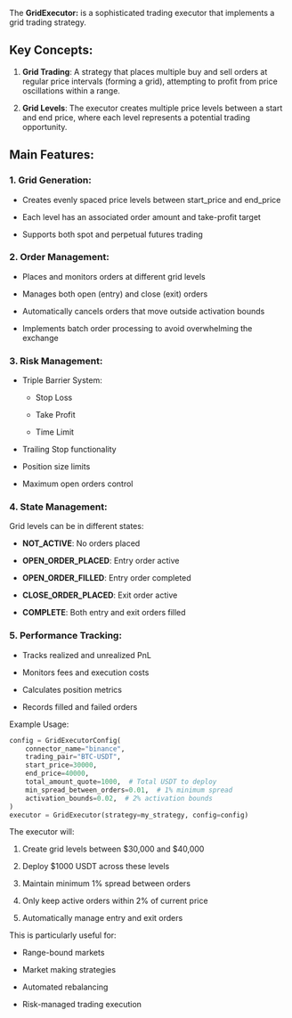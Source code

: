 The **GridExecutor:** is a sophisticated trading executor that implements a grid trading strategy. 

## Key Concepts:

1. **Grid Trading**: A strategy that places multiple buy and sell orders at regular price intervals (forming a grid), attempting to profit from price oscillations within a range.

2. **Grid Levels**: The executor creates multiple price levels between a start and end price, where each level represents a potential trading opportunity.

## Main Features:

### 1. **Grid Generation**:

- Creates evenly spaced price levels between start_price and end_price

- Each level has an associated order amount and take-profit target

- Supports both spot and perpetual futures trading

### 2. **Order Management**:

- Places and monitors orders at different grid levels

- Manages both open (entry) and close (exit) orders

- Automatically cancels orders that move outside activation bounds

- Implements batch order processing to avoid overwhelming the exchange


### 3. **Risk Management**:

- Triple Barrier System:

  - Stop Loss

  - Take Profit

  - Time Limit

- Trailing Stop functionality

- Position size limits

- Maximum open orders control

### 4. **State Management**:

Grid levels can be in different states:

- **NOT_ACTIVE**: No orders placed

- **OPEN_ORDER_PLACED**: Entry order active

- **OPEN_ORDER_FILLED**: Entry order completed

- **CLOSE_ORDER_PLACED**: Exit order active

- **COMPLETE**: Both entry and exit orders filled

### 5. **Performance Tracking**:

- Tracks realized and unrealized PnL

- Monitors fees and execution costs

- Calculates position metrics

- Records filled and failed orders

Example Usage:
```python
config = GridExecutorConfig(
    connector_name="binance",
    trading_pair="BTC-USDT",
    start_price=30000,
    end_price=40000,
    total_amount_quote=1000,  # Total USDT to deploy
    min_spread_between_orders=0.01,  # 1% minimum spread
    activation_bounds=0.02,  # 2% activation bounds
)
executor = GridExecutor(strategy=my_strategy, config=config)
```

The executor will:

1. Create grid levels between $30,000 and $40,000

2. Deploy $1000 USDT across these levels

3. Maintain minimum 1% spread between orders

4. Only keep active orders within 2% of current price

5. Automatically manage entry and exit orders

This is particularly useful for:

- Range-bound markets

- Market making strategies

- Automated rebalancing

- Risk-managed trading execution
